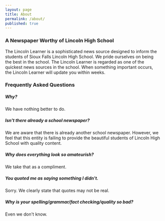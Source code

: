 ```yaml
---
layout: page
title: About
permalink: /about/
published: true
---
```

### A Newspaper Worthy of Lincoln High School

The Lincoln Learner is a sophisticated news source designed to inform the students of Sioux Falls Lincoln High School. We pride ourselves on being the best in the school. The Lincoln Learner is regarded as one of the quickest news sources in the school. When something important occurs, the Lincoln Learner will update you within weeks.

### Frequently Asked Questions

##### Why?

We have nothing better to do.

##### Isn't there already a school newspaper?

We are aware that there is already another school newspaper. However, we feel that this entity is failing to provide the beautiful students of Lincoln High School with quality content.

##### Why does everything look so amateurish?

We take that as a compliment.

##### You quoted me as saying something I didn't.

Sorry. We clearly state that quotes may not be real.

##### Why is your spelling/grammar/fact checking/quality so bad?

Even we don't know.

